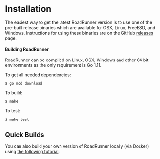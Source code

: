# Installation

The easiest way to get the latest RoadRunner version is to use one of the pre-built release binaries which are available for
OSX, Linux, FreeBSD, and Windows. Instructions for using these binaries are on the GitHub [releases page](https://github.com/spiral/roadrunner/releases).

#### Building RoadRunner
RoadRunner can be compiled on Linux, OSX, Windows and other 64 bit environments as the only requirement is Go 1.11.

To get all needed dependencies:

```
$ go mod download
```

To build:

```
$ make
```

To test:

```
$ make test
```

## Quick Builds
You can also build your own version of RoadRunner locally (via Docker) using [the following tutorial](Quick-Builds).